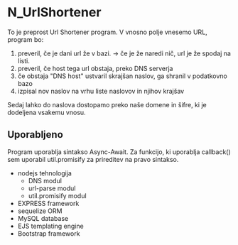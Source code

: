 # N_UrlShortener

To je preprost Url Shortener program. V vnosno polje vnesemo URL, program bo:

1. preveril, če je dani url že v bazi. -> če je že naredi nič, url je že spodaj na listi.
2. preveril, če host tega url obstaja, preko DNS serverja
3. če obstaja "DNS host" ustvaril skrajšan naslov, ga shranil v podatkovno bazo 
4. izpisal nov naslov na vrhu liste naslovov in njihov krajšav

Sedaj lahko do naslova dostopamo preko naše domene in šifre, ki je dodeljena vsakemu vnosu. 




## Uporabljeno

Program uporablja sintakso Async-Await. Za funkcijo, ki uporablja callback() sem uporabil util.promisify za prireditev na pravo sintakso.

* nodejs tehnologija
	* DNS modul
	* url-parse modul
	* util.promisify modul
* EXPRESS framework
* sequelize ORM
* MySQL database
* EJS templating engine
* Bootstrap framework

